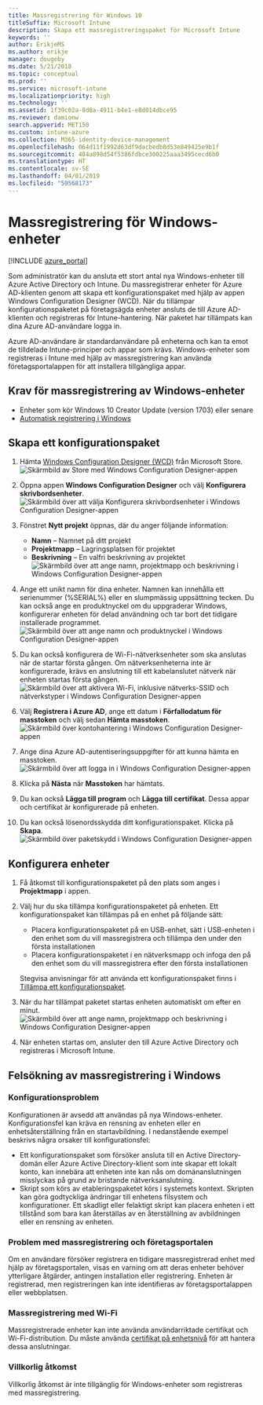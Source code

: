 ```yaml
---
title: Massregistrering för Windows 10
titleSuffix: Microsoft Intune
description: Skapa ett massregistreringspaket för Microsoft Intune
keywords: ''
author: ErikjeMS
ms.author: erikje
manager: dougeby
ms.date: 5/21/2018
ms.topic: conceptual
ms.prod: ''
ms.service: microsoft-intune
ms.localizationpriority: high
ms.technology: ''
ms.assetid: 1f39c02a-8d8a-4911-b4e1-e8d014dbce95
ms.reviewer: damionw
search.appverid: MET150
ms.custom: intune-azure
ms.collection: M365-identity-device-management
ms.openlocfilehash: 064d11f1992d63df9dacbedb8d53e849425e9b1f
ms.sourcegitcommit: 484a898d54f5386fdbce300225aaa3495cecd6b0
ms.translationtype: HT
ms.contentlocale: sv-SE
ms.lasthandoff: 04/01/2019
ms.locfileid: "59568173"
---
```

# <a name="bulk-enrollment-for-windows-devices"></a>Massregistrering för Windows-enheter

[!INCLUDE [azure_portal](./includes/azure_portal.md)]

Som administratör kan du ansluta ett stort antal nya Windows-enheter till Azure Active Directory och Intune. Du massregistrerar enheter för Azure AD-klienten genom att skapa ett konfigurationspaket med hjälp av appen Windows Configuration Designer (WCD). När du tillämpar konfigurationspaketet på företagsägda enheter ansluts de till Azure AD-klienten och registreras för Intune-hantering. När paketet har tillämpats kan dina Azure AD-användare logga in.

Azure AD-användare är standardanvändare på enheterna och kan ta emot de tilldelade Intune-principer och appar som krävs. Windows-enheter som registreras i Intune med hjälp av massregistrering kan använda företagsportalappen för att installera tillgängliga appar. 

## <a name="prerequisites-for-windows-devices-bulk-enrollment"></a>Krav för massregistrering av Windows-enheter

- Enheter som kör Windows 10 Creator Update (version 1703) eller senare
- [Automatisk registrering i Windows](windows-enroll.md#enable-windows-10-automatic-enrollment)

## <a name="create-a-provisioning-package"></a>Skapa ett konfigurationspaket

1. Hämta [Windows Configuration Designer (WCD)](https://www.microsoft.com/store/apps/9nblggh4tx22) från Microsoft Store.
   ![Skärmbild av Store med Windows Configuration Designer-appen](media/bulk-enroll-store.png)

2. Öppna appen **Windows Configuration Designer** och välj **Konfigurera skrivbordsenheter**.
   ![Skärmbild över att välja Konfigurera skrivbordsenheter i Windows Configuration Designer-appen](media/bulk-enroll-select.png)

3. Fönstret **Nytt projekt** öppnas, där du anger följande information:
   - **Namn** – Namnet på ditt projekt
   - **Projektmapp** – Lagringsplatsen för projektet
   - **Beskrivning** – En valfri beskrivning av projektet ![Skärmbild över att ange namn, projektmapp och beskrivning i Windows Configuration Designer-appen](media/bulk-enroll-name.png)

4. Ange ett unikt namn för dina enheter. Namnen kan innehålla ett serienummer (%SERIAL%) eller en slumpmässig uppsättning tecken. Du kan också ange en produktnyckel om du uppgraderar Windows, konfigurerar enheten för delad användning och tar bort det tidigare installerade programmet.
   ![Skärmbild över att ange namn och produktnyckel i Windows Configuration Designer-appen](media/bulk-enroll-device.png)

5. Du kan också konfigurera de Wi-Fi-nätverksenheter som ska anslutas när de startar första gången.  Om nätverksenheterna inte är konfigurerade, krävs en anslutning till ett kabelanslutet nätverk när enheten startas första gången.
   ![Skärmbild över att aktivera Wi-Fi, inklusive nätverks-SSID och nätverkstyper i Windows Configuration Designer-appen](media/bulk-enroll-network.png)

6. Välj **Registrera i Azure AD**, ange ett datum i **Förfallodatum för masstoken** och välj sedan **Hämta masstoken**.
   ![Skärmbild över kontohantering i Windows Configuration Designer-appen](media/bulk-enroll-account.png)

7. Ange dina Azure AD-autentiseringsuppgifter för att kunna hämta en masstoken.
   ![Skärmbild över att logga in i Windows Configuration Designer-appen](media/bulk-enroll-cred.png)

8. Klicka på **Nästa** när **Masstoken** har hämtats.

9. Du kan också **Lägga till program** och **Lägga till certifikat**. Dessa appar och certifikat är konfigurerade på enheten.

10. Du kan också lösenordsskydda ditt konfigurationspaket.  Klicka på **Skapa**.
    ![Skärmbild över paketskydd i Windows Configuration Designer-appen](media/bulk-enroll-create.png)

## <a name="provision-devices"></a>Konfigurera enheter

1. Få åtkomst till konfigurationspaketet på den plats som anges i **Projektmapp** i appen.

2. Välj hur du ska tillämpa konfigurationspaketet på enheten.  Ett konfigurationspaket kan tillämpas på en enhet på följande sätt:
   - Placera konfigurationspaketet på en USB-enhet, sätt i USB-enheten i den enhet som du vill massregistrera och tillämpa den under den första installationen
   - Placera konfigurationspaketet i en nätverksmapp och infoga den på den enhet som du vill massregistrera efter den första installationen

   Stegvisa anvisningar för att använda ett konfigurationspaket finns i [Tillämpa ett konfigurationspaket](https://technet.microsoft.com/itpro/windows/configure/provisioning-apply-package).

3. När du har tillämpat paketet startas enheten automatiskt om efter en minut.
   ![Skärmbild över att ange namn, projektmapp och beskrivning i Windows Configuration Designer-appen](media/bulk-enroll-add.png)

4. När enheten startas om, ansluter den till Azure Active Directory och registreras i Microsoft Intune.

## <a name="troubleshooting-windows-bulk-enrollment"></a>Felsökning av massregistrering i Windows

### <a name="provisioning-issues"></a>Konfigurationsproblem
Konfigurationen är avsedd att användas på nya Windows-enheter. Konfigurationsfel kan kräva en rensning av enheten eller en enhetsåterställning från en startavbildning. I nedanstående exempel beskrivs några orsaker till konfigurationsfel:

- Ett konfigurationspaket som försöker ansluta till en Active Directory-domän eller Azure Active Directory-klient som inte skapar ett lokalt konto, kan innebära att enheten inte kan nås om domänanslutningen misslyckas på grund av bristande nätverksanslutning.
- Skript som körs av etableringspaketet körs i systemets kontext. Skripten kan göra godtyckliga ändringar till enhetens filsystem och konfigurationer. Ett skadligt eller felaktigt skript kan placera enheten i ett tillstånd som bara kan återställas av en återställning av avbildningen eller en rensning av enheten.

### <a name="problems-with-bulk-enrollment-and-company-portal"></a>Problem med massregistrering och företagsportalen
Om en användare försöker registrera en tidigare massregistrerad enhet med hjälp av företagsportalen, visas en varning om att deras enheter behöver ytterligare åtgärder, antingen installation eller registrering. Enheten är registrerad, men registreringen kan inte identifieras av företagsportalappen eller webbplatsen.

### <a name="bulk-enrollment-with-wi-fi"></a>Massregistrering med Wi-Fi 

Massregistrerade enheter kan inte använda användarriktade certifikat och Wi-Fi-distribution. Du måste använda [certifikat på enhetsnivå](certificates-configure.md) för att hantera dessa anslutningar. 

### <a name="conditional-access"></a>Villkorlig åtkomst
Villkorlig åtkomst är inte tillgänglig för Windows-enheter som registreras med massregistrering.
